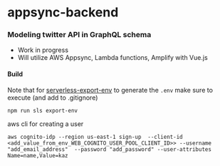 # appsync-backend

### Modeling twitter API in GraphQL schema

- Work in progress
- Will utilize AWS Appsync, Lambda functions, Amplify with Vue.js


#### Build
Note that for [serverless-export-env](https://www.npmjs.com/package/serverless-export-env) to generate the `.env` make sure to execute (and add to .gitignore)
```
npm run sls export-env
```

aws cli for creating a user

```
aws cognito-idp --region us-east-1 sign-up  --client-id <add_value_from_env_WEB_COGNITO_USER_POOL_CLIENT_ID>> --username "add_email_address"  --password "add_password" --user-attributes Name=name,Value=kaz
```

